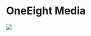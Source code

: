 # OneEight Media

![](https://files.oaiusercontent.com/file-Pel24sjPfYU8WTylivuLFmrK?se=2024-01-25T21%3A52%3A05Z&sp=r&sv=2021-08-06&sr=b&rscc=max-age%3D31536000%2C%20immutable&rscd=attachment%3B%20filename%3D0a843f5b-7ebf-46d2-855b-e36c4ae30b5a.webp&sig=6Zp7SXTjcVSoLjCc1glu2uexHI9N6oEMkBXbEuBU4jM%3D)
